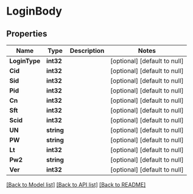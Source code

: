 # LoginBody

## Properties
Name | Type | Description | Notes
------------ | ------------- | ------------- | -------------
**LoginType** | **int32** |  | [optional] [default to null]
**Cid** | **int32** |  | [optional] [default to null]
**Sid** | **int32** |  | [optional] [default to null]
**Pid** | **int32** |  | [optional] [default to null]
**Cn** | **int32** |  | [optional] [default to null]
**Sft** | **int32** |  | [optional] [default to null]
**Scid** | **int32** |  | [optional] [default to null]
**UN** | **string** |  | [optional] [default to null]
**PW** | **string** |  | [optional] [default to null]
**Lt** | **int32** |  | [optional] [default to null]
**Pw2** | **string** |  | [optional] [default to null]
**Ver** | **int32** |  | [optional] [default to null]

[[Back to Model list]](../README.md#documentation-for-models) [[Back to API list]](../README.md#documentation-for-api-endpoints) [[Back to README]](../README.md)

